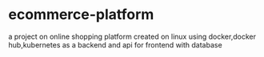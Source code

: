 # ecommerce-platform
a project on online shopping platform created on linux using docker,docker hub,kubernetes as a backend and api for frontend with database
